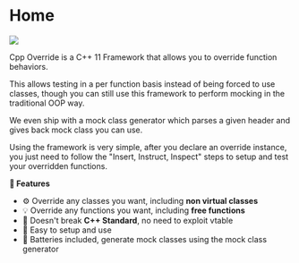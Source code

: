 # Home

![](./Logo.png)

Cpp Override is a C++ 11 Framework that allows you to override function behaviors. 

This allows testing in a per function basis instead of being forced to use classes, 
though you can still use this framework to perform mocking in the traditional OOP way.

We even ship with a mock class generator which parses a given header and gives back mock class you
can use.

Using the framework is very simple, after you declare an override instance, you just need to follow
the "Insert, Instruct, Inspect" steps to setup and test your overridden functions.

**🚀 Features**

- ⚙️ Override any classes you want, including **non virtual classes**
- 💡 Override any functions you want, including **free functions**
- 📑 Doesn't break **C++ Standard**, no need to exploit vtable
- 🔌 Easy to setup and use
- 🔋 Batteries included, generate mock classes using the mock class generator

